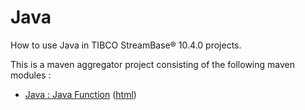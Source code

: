 # Java

How to use Java in TIBCO StreamBase&reg; 10.4.0 projects.

This is a maven aggregator project consisting of the following maven modules :

* [Java : Java Function](javafunction/src/site/markdown/index.md) ([html](https://plord12.github.io/samples/10.4.0-SNAPSHOT/java/javafunction/))
